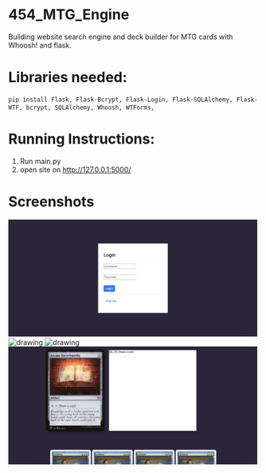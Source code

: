 # 454_MTG_Engine

Building website search engine and deck builder for MTG cards with Whoosh! and flask.

# Libraries needed:

```
pip install Flask, Flask-Bcrypt, Flask-Login, Flask-SQLAlchemy, Flask-WTF, bcrypt, SQLAlchemy, Whoosh, WTForms,
```

# Running Instructions:

1. Run main.py
2. open site on http://127.0.0.1:5000/

# Screenshots

<p float="left">
  <img src="/Screenshots/Login_concept.png" alt="drawing" width="500"/>
  <img src="/Screenshots/HomePage_oncept.png" alt="drawing" width="500"/>
  <img src="/Screenshots/Search_Concept.png" alt="drawing" width="500"/>
  <img src="/Screenshots/CardPage_Concept.png" alt="drawing" width="500"/>
</p>
